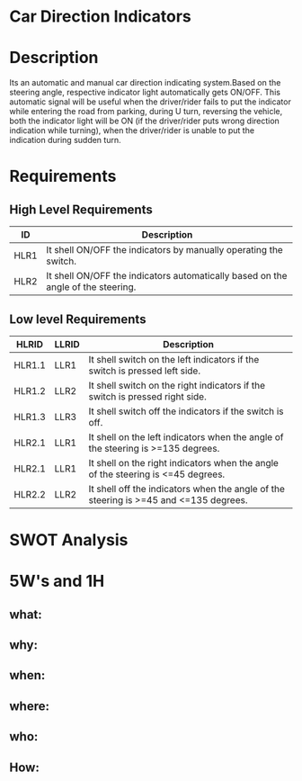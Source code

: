 # Car Direction Indicators

# Description

Its an automatic and manual car direction indicating system.Based on the steering angle, respective indicator light automatically gets ON/OFF. This automatic signal will be useful when the driver/rider fails to put the indicator while entering the road from parking, during U turn, reversing the vehicle, both the indicator light will be ON (if the driver/rider puts wrong direction indication while turning), when the driver/rider is unable to put the indication during sudden turn.

# Requirements

## High Level Requirements
| **ID** | **Description** |
| --- | --- |
| HLR1 | It shell ON/OFF the indicators by manually operating the switch. |
| HLR2 | It shell ON/OFF the indicators automatically based on the angle of the steering. |

## Low level Requirements

| **HLRID** | **LLRID** | **Description** |
| --- | --- | --- |
| HLR1.1 | LLR1 | It shell switch on the left indicators if the switch is pressed left side.  |
| HLR1.2 | LLR2 | It shell switch on the right indicators if the switch is pressed right side.  |
| HLR1.3 | LLR3 | It shell switch off the indicators if the switch is off.  |
| HLR2.1 | LLR1 | It shell on the left indicators when the angle of the steering is >=135 degrees. |
| HLR2.1 | LLR1 | It shell on the right indicators when the angle of the steering is <=45 degrees. |
| HLR2.2 | LLR2 | It shell off the  indicators when the angle of the steering is >=45 and <=135 degrees. |

# SWOT Analysis


# 5W's and 1H

## what:
## why:
## when:
## where:
## who:
## How:
